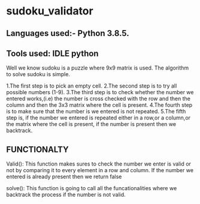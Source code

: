 # sudoku_validator

## Languages used:- Python 3.8.5.
## Tools used: IDLE python


Well we know sudoku is a puzzle where 9x9 matrix is used.
The algorithm to solve sudoku is simple.

1.The first step is to pick an empty cell.
2.The second step is to try all possible numbers (1-9).
3.The third step is to check whether the number we entered works,(i.e) the number is cross checked with the row and then the column and then the 3x3 matrix where the cell is present.
4.The fourth step is to make sure that the number is we entered is not repeated.
5.The fifth step is, if the number we entered is repeated either in a row,or a column,or the matrix where the cell is present, if the number is present then we backtrack. 

## FUNCTIONALTY

Valid():
	This function makes sures to check the number we enter is valid or not by comparing it to every element in a row and column. If the number we entered is already present then we return false

solve():
	This function is going to call all the funcationalities where we backtrack the process if the number is not valid.
